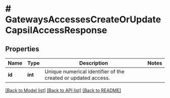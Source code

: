 # # GatewaysAccessesCreateOrUpdateCapsilAccessResponse

## Properties

Name | Type | Description | Notes
------------ | ------------- | ------------- | -------------
**id** | **int** | Unique numerical identifier of the created or updated access. |

[[Back to Model list]](../../README.md#models) [[Back to API list]](../../README.md#endpoints) [[Back to README]](../../README.md)
